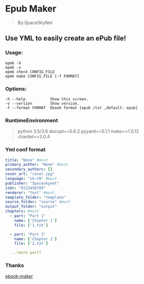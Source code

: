 # Epub Maker

> By:SpaceSkyNet

## Use YML to easily create an ePub file!

### Usage:

    epmk -h
    epmk -v
    epmk check CONFIG_FILE
    epmk make CONFIG_FILE [-f FORMAT]

### Options:

    -h --help           Show this screen.
    -v --version        Show version.
    -f --format FORMAT  Ebook format [epub /txt ,default: epub] 

### RuntimeEnvironment

> python 3.5/3.6
> docopt==0.6.2
> pyyaml==5.1.1
> mako==1.0.12
> chardet==3.0.4

### Yml conf format

```yml
title: "None" #must
primary_author: "None" #must
secondary_authors: [] 
cover_art: "cover.jpg" 
language: "zh-CN" #must
publisher: "Spaceskynet"
isbn: "0123456789"
renderer: "text" #must
template_folder: "template"
source_folder: "source" #must
output_folder: "output"
chapters: #must
  - part: "Part 1"
    name: ['Chapter 1']
    file: ['1.txt']

  - part: "Part 2"
    name: ['Chapter 2']
    file: ['2.txt']

  ...(more part)
```
### Thanks

[ebook-maker](https://github.com/daleobrien/ebook-maker)
